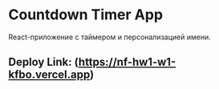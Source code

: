 # Countdown Timer App

React-приложение с таймером и персонализацией имени.

## Deploy Link: (https://nf-hw1-w1-kfbo.vercel.app)
